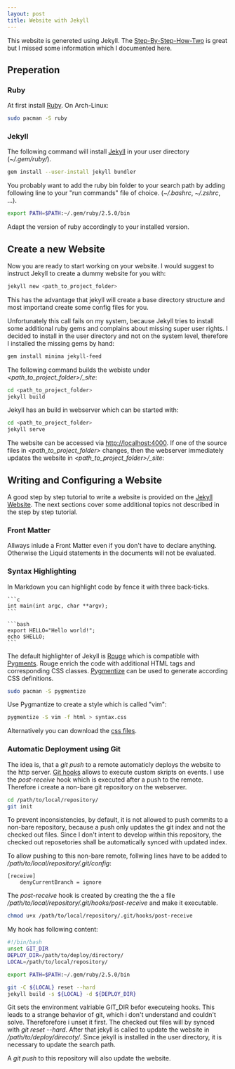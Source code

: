 ```yaml
---
layout: post
title: Website with Jekyll
---
```

This website is genereted using Jekyll. The [Step-By-Step-How-Two](https://jekyllrb.com/docs/step-by-step/01-setup/) is great but I missed some information which I documented here.

## Preperation

### Ruby

At first install [Ruby](https://www.ruby-lang.org/en/). On Arch-Linux: 

``` bash
sudo pacman -S ruby
```

### Jekyll

The following command will install [Jekyll](https://jekyllrb.com/) in your user directory (*~/.gem/ruby/*).

``` bash
gem install --user-install jekyll bundler
```

You probably want to add the ruby bin folder to your search path by adding following line to your "run commands" file of choice. (*~/.bashrc*, *~/.zshrc*, ...).

``` bash
export PATH=$PATH:~/.gem/ruby/2.5.0/bin
```
Adapt the version of ruby accordingly to your installed version.

## Create a new Website

Now you are ready to start working on your website. I would suggest to instruct Jekyll to create a dummy website for you with:

``` bash
jekyll new <path_to_project_folder>
```
This has the advantage that jekyll will create a base directory structure and most importand create some config files for you.

Unfortunately this call fails on my system, because Jekyll tries to install some additional ruby gems and complains about missing super user rights. I decided to install in the user directory and not on the system level, therefore I installed the missing gems by hand:

``` bash
gem install minima jekyll-feed
```

The following command builds the webiste under *\<path_to_project_folder>/_site*:

``` bash
cd <path_to_project_folder>
jekyll build
```

Jekyll has an build in webserver which can be started with:

``` bash
cd <path_to_project_folder>
jekyll serve
```

The website can be accessed via [http://localhost:4000](http://localhost:4000).
If one of the source files in *\<path_to_project_folder>* changes, then the webserver immediately updates the website in *\<path_to_project_folder>/_site*:

## Writing and Configuring a Website

A good step by step tutorial to write a website is provided on the [Jekyll Website](https://jekyllrb.com/docs/step-by-step/01-setup/). The next sections cover some additional topics not described in the step by step tutorial.

### Front Matter

Allways inlude a Front Matter even if you don't have to declare anything. Otherwise the Liquid statements in the documents will not be evaluated.

### Syntax Highlighting

In Markdown you can highlight code by fence it with three back-ticks.

~~~
```c
int main(int argc, char **argv);
```

```bash
export HELLO="Hello world!";
echo $HELLO;
```
~~~

The default highlighter of Jekyll is [Rouge](http://rouge.jneen.net/) which is compatible with [Pygments](http://pygments.org/). Rouge enrich the code with additional HTML tags and corresponding CSS classes. [Pygmentize](http://pygments.org/docs/cmdline/) can be used to generate according CSS definitions.
```bash
sudo pacman -S pygmentize
```
Use Pygmantize to create a style which is called "vim":

```bash
pygmentize -S vim -f html > syntax.css 
```

Alternatively you can download the [css files](https://github.com/richleland/pygments-css).

### Automatic Deployment using Git
The idea is, that a *git push* to a remote automaticly deploys the website to the http server. [Git hooks](https://git-scm.com/book/en/v2/Customizing-Git-Git-Hooks) allows to execute custom skripts on events. I use the *post-receive* hook which is executed after a push to the remote.
Therefore i create a non-bare git repository on the webserver.
```bash
cd /path/to/local/repository/
git init
``` 
To prevent inconsistencies, by default, it is not allowed to push commits to a non-bare repository, because a push only updates the git index and not the checked out files. Since I don't intent to develop within this repository, the checked out reposetories shall be automatically synced with updated index. 

To allow pushing to this non-bare remote, follwing lines have to be added to */path/to/local/repository/.git/config*:
```
[receive]
	denyCurrentBranch = ignore
```
The *post-receive* hook is created by creating the the a file */path/to/local/repository/.git/hooks/post-receive* and make it executable.
```bash
chmod u+x /path/to/local/repository/.git/hooks/post-receive
```
My hook has following content:
```bash
#!/bin/bash
unset GIT_DIR
DEPLOY_DIR=/path/to/deploy/directory/
LOCAL=/path/to/local/repository/

export PATH=$PATH:~/.gem/ruby/2.5.0/bin

git -C ${LOCAL} reset --hard
jekyll build -s ${LOCAL} -d ${DEPLOY_DIR}
```
Git sets the environment valriable GIT_DIR befor executeing hooks. This leads to a strange behavior of git, which i don't understand and couldn't solve. Thereforefore i unset it first.
The checked out files will by synced with *git reset \-\-hard*. After that jekyll is called to update the website in */path/to/deploy/direcoty/*. Since jekyll is installed in the user directory, it is necessary to update the search path.

A *git push* to this repository will also update the website.

